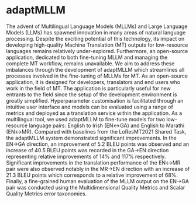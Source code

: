 # adaptMLLM

The advent of Multilingual Language Models (MLLMs) and Large Language Models (LLMs) has spawned innovation in many areas of natural language processing. Despite the exciting potential of this technology, its impact on developing high-quality Machine Translation (MT) outputs for low-resource languages remains relatively under-explored. Furthermore, an open-source application, dedicated to both fine-tuning MLLM and managing the complete MT workflow, remains unavailable. We aim to address these imbalances through the development of adaptMLLM which streamlines all processes involved in the fine-tuning of MLLMs for MT. As an open-source application, it is designed for developers, translators and end users who work in the field of MT. The application is particularly useful for new entrants to the field since the setup of the development environment is greatly simplified. Hyperparameter customisation is facilitated through an intuitive user interface and models can be evaluated using a range of metrics and deployed as a translation service within the application. As a multilingual tool, we used adaptMLLM to fine-tune models for two low-resource language pairs: English to Irish (EN$\leftrightarrow$GA) and English to Marathi (EN$\leftrightarrow$MR). Compared with baselines from the LoResMT2021 Shared Task, the adaptMLLM system demonstrated significant improvements. In the EN$\rightarrow$GA direction, an improvement of 5.2 BLEU points was observed and an increase of 40.5 BLEU points was recorded in the GA$\rightarrow$EN direction representing relative improvements of 14\% and 117\% respectively. Significant improvements in the translation performance of the EN$\leftrightarrow$MR pair were also observed notably in the MR$\rightarrow$EN direction with an increase of 21.3 BLEU points which corresponds to a relative improvement of 68%. Finally, a fine-grained human evaluation of the MLLM output on the EN$\rightarrow$GA pair was conducted using the Multidimensional Quality Metrics and Scalar Quality Metrics error taxonomies.
